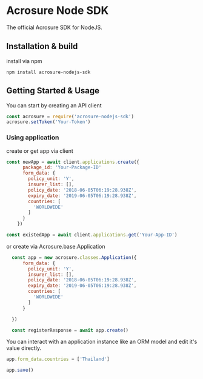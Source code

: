 # Acrosure Node SDK

The official Acrosure SDK for NodeJS.

## Installation & build

install via npm

```shell
npm install acrosure-nodejs-sdk
```

## Getting Started & Usage

You can start by creating an API client

```JavaScript
const acrosure = require('acrosure-nodejs-sdk')
acrosure.setToken('Your-Token')
```

### Using application

create or get app via client

```JavaScript
const newApp = await client.applications.create({
      package_id: 'Your-Package-ID'
      form_data: {
        policy_unit: 'Y',
        insurer_list: [],
        policy_date: '2018-06-05T06:19:28.938Z',
        expiry_date: '2019-06-05T06:19:28.938Z',
        countries: [
          'WORLDWIDE'
        ]
      }
    })

const existedApp = await client.applications.get('Your-App-ID')
```

or create via Acrosure.base.Application

```JavaScript
  const app = new acrosure.classes.Application({
      form_data: {
        policy_unit: 'Y',
        insurer_list: [],
        policy_date: '2018-06-05T06:19:28.938Z',
        expiry_date: '2019-06-05T06:19:28.938Z',
        countries: [
          'WORLDWIDE'
        ]
      }

  })

  const registerResponse = await app.create()
```

You can interact with an application instance like an ORM model and edit it's value directly.

```JavaScript
app.form_data.countries = ['Thailand']

app.save()
```
